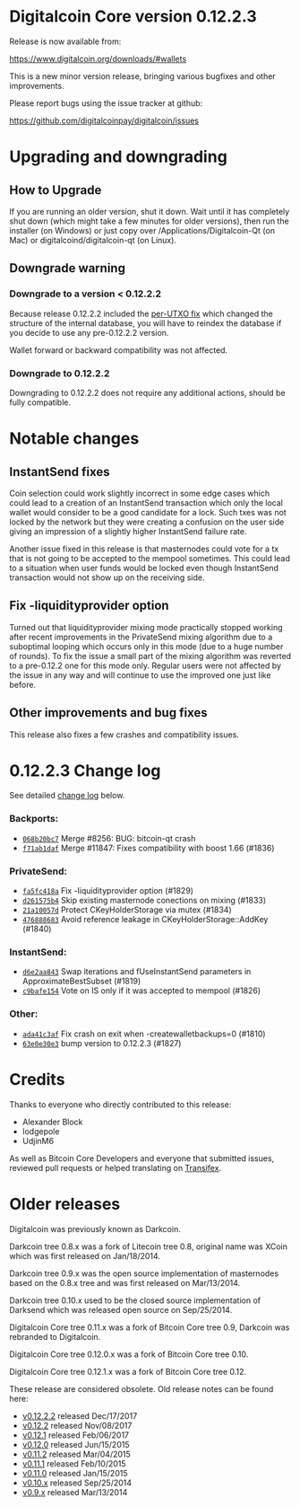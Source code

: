 Digitalcoin Core version 0.12.2.3
==========================

Release is now available from:

  <https://www.digitalcoin.org/downloads/#wallets>

This is a new minor version release, bringing various bugfixes and other
improvements.

Please report bugs using the issue tracker at github:

  <https://github.com/digitalcoinpay/digitalcoin/issues>


Upgrading and downgrading
=========================

How to Upgrade
--------------

If you are running an older version, shut it down. Wait until it has completely
shut down (which might take a few minutes for older versions), then run the
installer (on Windows) or just copy over /Applications/Digitalcoin-Qt (on Mac) or
digitalcoind/digitalcoin-qt (on Linux).

Downgrade warning
-----------------

### Downgrade to a version < 0.12.2.2

Because release 0.12.2.2 included the [per-UTXO fix](release-notes/digitalcoin/release-notes-0.12.2.2.md#per-utxo-fix)
which changed the structure of the internal database, you will have to reindex
the database if you decide to use any pre-0.12.2.2 version.

Wallet forward or backward compatibility was not affected.

### Downgrade to 0.12.2.2

Downgrading to 0.12.2.2 does not require any additional actions, should be
fully compatible.

Notable changes
===============

InstantSend fixes
-----------------

Coin selection could work slightly incorrect in some edge cases which could
lead to a creation of an InstantSend transaction which only the local wallet
would consider to be a good candidate for a lock. Such txes was not locked by
the network but they were creating a confusion on the user side giving an
impression of a slightly higher InstantSend failure rate.

Another issue fixed in this release is that masternodes could vote for a tx
that is not going to be accepted to the mempool sometimes. This could lead to
a situation when user funds would be locked even though InstantSend transaction
would not show up on the receiving side.

Fix -liquidityprovider option
-----------------------------

Turned out that liquidityprovider mixing mode practically stopped working after
recent improvements in the PrivateSend mixing algorithm due to a suboptimal
looping which occurs only in this mode (due to a huge number of rounds). To fix
the issue a small part of the mixing algorithm was reverted to a pre-0.12.2 one
for this mode only. Regular users were not affected by the issue in any way and
will continue to use the improved one just like before.

Other improvements and bug fixes
--------------------------------

This release also fixes a few crashes and compatibility issues.


0.12.2.3 Change log
===================

See detailed [change log](https://github.com/digitalcoinpay/digitalcoin/compare/v0.12.2.2...digitalcoinpay:v0.12.2.3) below.

### Backports:
- [`068b20bc7`](https://github.com/digitalcoinpay/digitalcoin/commit/068b20bc7) Merge #8256: BUG: bitcoin-qt crash
- [`f71ab1daf`](https://github.com/digitalcoinpay/digitalcoin/commit/f71ab1daf) Merge #11847: Fixes compatibility with boost 1.66 (#1836)

### PrivateSend:
- [`fa5fc418a`](https://github.com/digitalcoinpay/digitalcoin/commit/fa5fc418a) Fix -liquidityprovider option (#1829)
- [`d261575b4`](https://github.com/digitalcoinpay/digitalcoin/commit/d261575b4) Skip existing masternode conections on mixing (#1833)
- [`21a10057d`](https://github.com/digitalcoinpay/digitalcoin/commit/21a10057d) Protect CKeyHolderStorage via mutex (#1834)
- [`476888683`](https://github.com/digitalcoinpay/digitalcoin/commit/476888683) Avoid reference leakage in CKeyHolderStorage::AddKey (#1840)

### InstantSend:
- [`d6e2aa843`](https://github.com/digitalcoinpay/digitalcoin/commit/d6e2aa843) Swap iterations and fUseInstantSend parameters in ApproximateBestSubset (#1819)
- [`c9bafe154`](https://github.com/digitalcoinpay/digitalcoin/commit/c9bafe154) Vote on IS only if it was accepted to mempool (#1826)

### Other:
- [`ada41c3af`](https://github.com/digitalcoinpay/digitalcoin/commit/ada41c3af) Fix crash on exit when -createwalletbackups=0 (#1810)
- [`63e0e30e3`](https://github.com/digitalcoinpay/digitalcoin/commit/63e0e30e3) bump version to 0.12.2.3 (#1827)

Credits
=======

Thanks to everyone who directly contributed to this release:

- Alexander Block
- lodgepole
- UdjinM6

As well as Bitcoin Core Developers and everyone that submitted issues,
reviewed pull requests or helped translating on
[Transifex](https://www.transifex.com/projects/p/digitalcoin/).


Older releases
==============

Digitalcoin was previously known as Darkcoin.

Darkcoin tree 0.8.x was a fork of Litecoin tree 0.8, original name was XCoin
which was first released on Jan/18/2014.

Darkcoin tree 0.9.x was the open source implementation of masternodes based on
the 0.8.x tree and was first released on Mar/13/2014.

Darkcoin tree 0.10.x used to be the closed source implementation of Darksend
which was released open source on Sep/25/2014.

Digitalcoin Core tree 0.11.x was a fork of Bitcoin Core tree 0.9,
Darkcoin was rebranded to Digitalcoin.

Digitalcoin Core tree 0.12.0.x was a fork of Bitcoin Core tree 0.10.

Digitalcoin Core tree 0.12.1.x was a fork of Bitcoin Core tree 0.12.

These release are considered obsolete. Old release notes can be found here:

- [v0.12.2.2](release-notes/digitalcoin/release-notes-0.12.2.2.md) released Dec/17/2017
- [v0.12.2](release-notes/digitalcoin/release-notes-0.12.2.md) released Nov/08/2017
- [v0.12.1](release-notes/digitalcoin/release-notes-0.12.1.md) released Feb/06/2017
- [v0.12.0](release-notes/digitalcoin/release-notes-0.12.0.md) released Jun/15/2015
- [v0.11.2](release-notes/digitalcoin/release-notes-0.11.2.md) released Mar/04/2015
- [v0.11.1](release-notes/digitalcoin/release-notes-0.11.1.md) released Feb/10/2015
- [v0.11.0](release-notes/digitalcoin/release-notes-0.11.0.md) released Jan/15/2015
- [v0.10.x](release-notes/digitalcoin/release-notes-0.10.0.md) released Sep/25/2014
- [v0.9.x](release-notes/digitalcoin/release-notes-0.9.0.md) released Mar/13/2014

